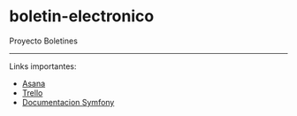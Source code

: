 # boletin-electronico
Proyecto Boletines

***

Links importantes:
- [Asana](https://app.asana.com)
- [Trello](https://trello.com/b/dwncOdSd/boletines)
- [Documentacion Symfony](http://symfony.com/doc/current/index.html)
